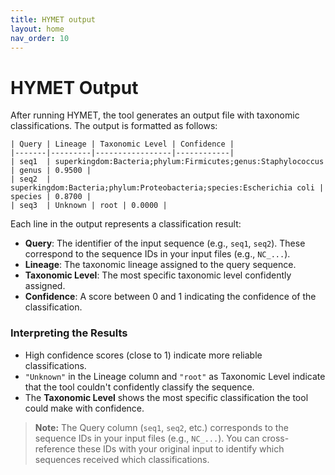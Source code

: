 ```yaml
---
title: HYMET output
layout: home
nav_order: 10
---
```


# HYMET Output

After running HYMET, the tool generates an output file with taxonomic classifications. The output is formatted as follows:

```
| Query | Lineage | Taxonomic Level | Confidence |
|-------|---------|-----------------|------------|
| seq1  | superkingdom:Bacteria;phylum:Firmicutes;genus:Staphylococcus | genus | 0.9500 |
| seq2  | superkingdom:Bacteria;phylum:Proteobacteria;species:Escherichia coli | species | 0.8700 |
| seq3  | Unknown | root | 0.0000 |
```

Each line in the output represents a classification result:

- **Query**: The identifier of the input sequence (e.g., `seq1`, `seq2`). These correspond to the sequence IDs in your input files (e.g., `NC_...`).
- **Lineage**: The taxonomic lineage assigned to the query sequence.
- **Taxonomic Level**: The most specific taxonomic level confidently assigned.
- **Confidence**: A score between 0 and 1 indicating the confidence of the classification.

### Interpreting the Results

- High confidence scores (close to 1) indicate more reliable classifications.
- `"Unknown"` in the Lineage column and `"root"` as Taxonomic Level indicate that the tool couldn't confidently classify the sequence.
- The **Taxonomic Level** shows the most specific classification the tool could make with confidence.

> **Note:** The Query column (`seq1`, `seq2`, etc.) corresponds to the sequence IDs in your input files (e.g., `NC_...`). You can cross-reference these IDs with your original input to identify which sequences received which classifications.